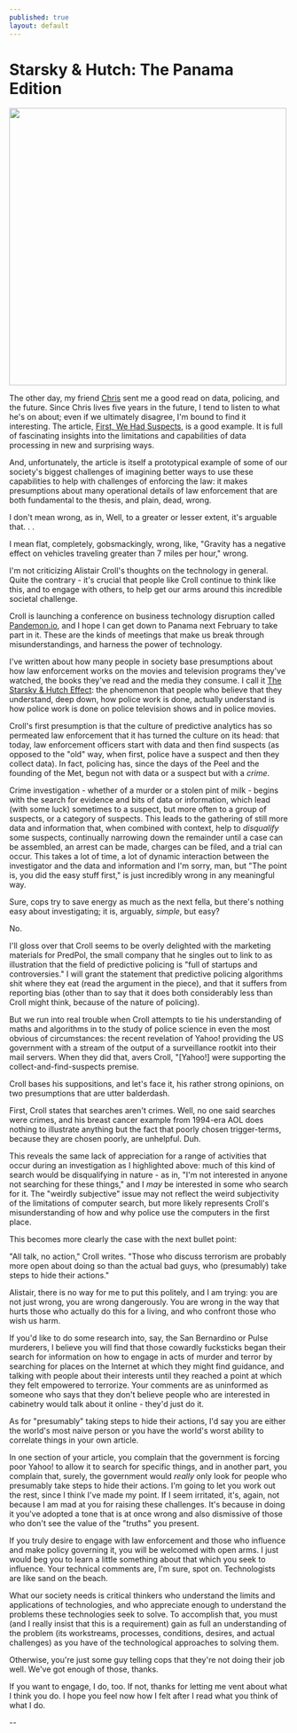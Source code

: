 ```yaml
---
published: true
layout: default
---
```

<h1>Starsky & Hutch: The Panama Edition</h1>
<p><img class="right" width="500px" src="https://nselby.github.io/assets/img/data_for_starsky.png" /></p>

The other day, my friend <a href="https://twitter.com/cpswan" target="_blank">Chris</a> sent me a good read on data, policing, and the future. Since Chris lives five years in the future, I tend to listen to what he's on about; even if we ultimately disagree, I'm bound to find it interesting. The article, <a href="https://medium.com/@acroll/first-we-had-suspects-40ebdb4d5fd#.9m7wyxxhf" target="_blank">First, We Had Suspects</a>, is a good example. It is full of fascinating insights into the limitations and capabilities of data processing in new and surprising ways. 

And, unfortunately, the article is itself a prototypical example of some of our society's biggest challenges of imagining better ways to use these capabilities to help with challenges of enforcing the law: it makes presumptions about many operational details of law enforcement that are both fundamental to the thesis, and plain, dead, wrong. 

I don't mean wrong, as in, Well, to a greater or lesser extent, it's arguable that. . . 

I mean flat, completely, gobsmackingly, wrong, like, "Gravity has a negative effect on vehicles traveling greater than 7 miles per hour," wrong. 

I'm not criticizing Alistair Croll's thoughts on the technology in general. Quite the contrary - it's crucial that people like Croll continue to think like this, and to engage with others, to help get our arms around this incredible societal challenge. 

Croll is launching a conference on business technology disruption called <a href="https://pandemon.io" target="_blank">Pandemon.io</a>, and I hope I can get down to Panama next February to take part in it. These are the kinds of meetings that make us break through misunderstandings, and harness the power of technology. 

I've written about how many people in society base presumptions about how law enforcement works on the movies and television programs they've watched, the books they've read and the media they consume. I call it <a href="https://nselby.github.io/Are-You-Certain/" target="_blank">The Starsky & Hutch Effect</a>: the phenomenon that people who believe that they understand, deep down, how police work is done, actually understand is how police work is done on police television shows and in police movies.

Croll's first presumption is that the culture of predictive analytics has so permeated law enforcement that it has turned the culture on its head: that today, law enforcement officers start with data and then find suspects (as opposed to the "old" way, when first, police have a suspect and then they collect data). In fact, policing has, since the days of the Peel and the founding of the Met, begun not with data or a suspect but with a <em>crime</em>. 

Crime investigation - whether of a murder or a stolen pint of milk - begins with the search for evidence and bits of data or information, which lead (with some luck) sometimes to a suspect, but more often to a group of suspects, or a category of suspects. This leads to the gathering of still more data and information that, when combined with context, help to <em>disqualify</em> some suspects, continually narrowing down the remainder until a case can be assembled, an arrest can be made, charges can be filed, and a trial can occur. This takes a lot of time, a lot of dynamic interaction between the investigator and the data and information and I'm sorry, man, but "The point is, you did the easy stuff first," is just incredibly wrong in any meaningful way.

Sure, cops try to save energy as much as the next fella, but there's nothing easy about investigating; it is, arguably,  <em>simple</em>, but easy? 

No.

I'll gloss over that Croll seems to be overly delighted with the marketing materials for PredPol, the small company that he singles out to link to as illustration that the field of predictive policing is "full of startups and controversies." I will grant the statement that predictive policing algorithms shit where they eat (read the argument in the piece), and that it suffers from reporting bias (other than to say that it does both considerably less than Croll might think, because of the nature of policing). 

But we run into real trouble when Croll attempts to tie his understanding of maths and algorithms in to the study of police science in even the most obvious of circumstances: the recent revelation of Yahoo! providing the US government with a stream of the output of a surveillance rootkit into their mail servers.  When they did that, avers Croll, "[Yahoo!] were supporting the collect-and-find-suspects premise. 

Croll bases his suppositions, and let's face it, his rather strong opinions, on two presumptions that are utter balderdash. 

First, Croll states that searches aren't crimes. Well, no one said searches were crimes, and his breast cancer example from 1994-era AOL does nothing to illustrate anything but the fact that poorly chosen trigger-terms, because they are chosen poorly, are unhelpful. Duh. 

This reveals the same lack of appreciation for a range of activities that occur during an investigation as I highlighted above: much of this kind of search would be disqualifying in nature - as in, "I'm not interested in anyone not searching for these things," and I <em>may</em> be interested in some who search for it. The "weirdly subjective" issue may not reflect the weird subjectivity of the limitations of computer search, but more likely represents Croll's misunderstanding of how and why police use the computers in the first place. 

This becomes more clearly the case with the next bullet point: 

"All talk, no action," Croll writes. "Those who discuss terrorism are probably more open about doing so than the actual bad guys, who (presumably) take steps to hide their actions." 

Alistair, there is no way for me to put this politely, and I am trying: you are not just wrong, you are wrong dangerously. You are wrong in the way that hurts those who actually do this for a living, and who confront those who wish us harm. 

If you'd like to do some research into, say, the San Bernardino or Pulse murderers, I believe you will find that those cowardly fucksticks began their search for information on how to engage in acts of murder and terror by searching for places on the Internet at which they might find guidance, and talking with people about their interests until they reached a point at which they felt empowered to terrorize. Your comments are as uninformed as someone who says that they don't believe people who are interested in cabinetry would talk about it online - they'd just do it. 

As for "presumably" taking steps to hide their actions, I'd say you are either the world's most naive person or you have the world's worst ability to correlate things in your own article.

In one section of your article, you complain that the government is forcing poor Yahoo! to allow it to search for specific things, and in another part, you complain that, surely, the government would <em>really</em> only look for people who presumably take steps to hide their actions. I'm going to let you work out the rest, since I think I've made my point. If I seem irritated, it's, again, not because I am mad at you for raising these challenges. It's because in doing it you've adopted a tone that is at once wrong and also dismissive of those who don't see the value of the "truths" you present. 

If you truly desire to engage with law enforcement and those who influence and make policy governing it, you will be welcomed with open arms. I just would beg you to learn a little something about that which you seek to influence. Your technical comments are, I'm sure, spot on. Technologists are like sand on the beach. 

What our society needs is critical thinkers who understand the limits and applications of technologies, and who appreciate enough to understand the problems these technologies seek to solve. To accomplish that, you must (and I really insist that this is a requirement) gain as full an understanding of the problem (its workstreams, processes, conditions, desires, and actual challenges) as you have of the technological approaches to solving them. 

Otherwise, you're just some guy telling cops that they're not doing their job well. We've got enough of those, thanks. 

If you want to engage, I do, too. If not, thanks for letting me vent about what I think you do. I hope you feel now how I felt after I read what you think of what I do. 

--












